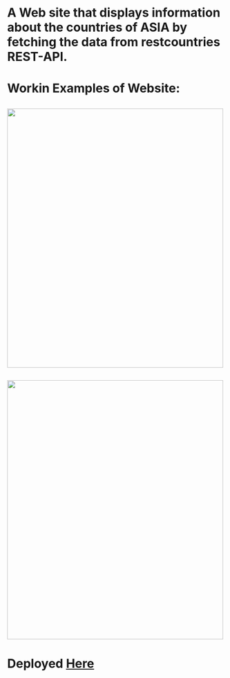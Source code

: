# A Web site that displays information about the countries of ASIA by fetching the data from restcountries REST-API.



# Workin Examples of Website:

## <img src="https://user-images.githubusercontent.com/64361746/128471134-90b40a06-223a-49a7-a96d-3d18bca574a8.png" width="500" height="600">


## <img src="https://user-images.githubusercontent.com/64361746/128473086-42a7a355-12f3-423c-a910-3fa1826f0ee6.png" width="500" height="600">


# Deployed [Here](https://rest-api-country-asia.netlify.app/)
